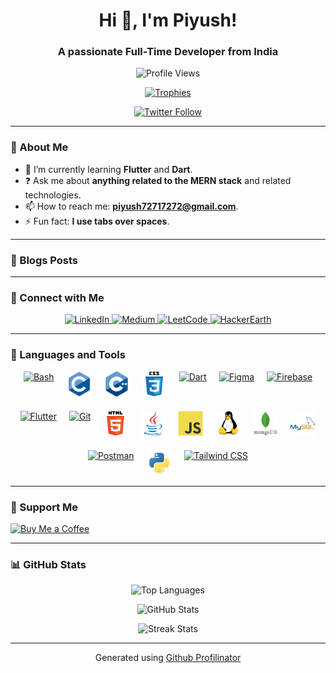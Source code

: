 <h1 align="center">Hi 👋, I'm Piyush!</h1>
<h3 align="center">A passionate Full-Time Developer from India</h3>

<p align="center"> 
  <img src="https://komarev.com/ghpvc/?username=piro-piyush&label=Profile%20views&color=0e75b6&style=flat" alt="Profile Views" />
</p>

<p align="center"> 
  <a href="https://github.com/ryo-ma/github-profile-trophy">
    <img src="https://github-profile-trophy.vercel.app/?username=piro-piyush" alt="Trophies" />
  </a>
</p>

<p align="center">
  <a href="https://x.com/Piiiyuuu_sh" target="_blank">
    <img src="https://img.shields.io/badge/twitter-%2300acee.svg?&style" alt="Twitter Follow" />
  </a>
</p>

---

### 🚀 About Me
- 🌱 I’m currently learning **Flutter** and **Dart**.
- ❓ Ask me about **anything related to the MERN stack** and related technologies.
- 📫 How to reach me: **[piyush72717272@gmail.com](mailto:piyush72717272@gmail.com)**.
- ⚡ Fun fact: **I use tabs over spaces**.

---

### 📝 Blogs Posts
<!-- BLOG-POST-LIST:START -->
<!-- BLOG-POST-LIST:END -->

---

### 🤝 Connect with Me
<p align="center">
  <a href="https://linkedin.com/in/piyush-kumar-112814277" target="_blank">
    <img src="https://raw.githubusercontent.com/rahuldkjain/github-profile-readme-generator/master/src/images/icons/Social/linked-in-alt.svg" alt="LinkedIn" height="30" width="40" />
  </a>
  <a href="https://medium.com/@piyush72717272" target="_blank">
    <img src="https://raw.githubusercontent.com/rahuldkjain/github-profile-readme-generator/master/src/images/icons/Social/medium.svg" alt="Medium" height="30" width="40" />
  </a>
  <a href="https://www.leetcode.com/piro_player_piyush" target="_blank">
    <img src="https://raw.githubusercontent.com/rahuldkjain/github-profile-readme-generator/master/src/images/icons/Social/leet-code.svg" alt="LeetCode" height="30" width="40" />
  </a>
  <a href="https:/https://www.hackerrank.com//piyush72717272" target="_blank">
    <img src="https://raw.githubusercontent.com/rahuldkjain/github-profile-readme-generator/master/src/images/icons/Social/hackerrank.svg" alt="HackerEarth" height="30" width="40" />
  </a>
</p>

---

### 🔧 Languages and Tools
<div align="center" style="display: flex; flex-wrap: wrap; justify-content: center; gap: 20px;"> <!-- Adjusted gap to 20px -->
    <a href="https://www.gnu.org/software/bash/" target="_blank" title="Bash">
      <img src="https://www.vectorlogo.zone/logos/gnu_bash/gnu_bash-icon.svg" alt="Bash" width="40" height="40"/>
    </a>
    <a href="https://www.cprogramming.com/" target="_blank" title="C">
      <img src="https://raw.githubusercontent.com/devicons/devicon/master/icons/c/c-original.svg" alt="C" width="40" height="40"/>
    </a>
    <a href="https://www.w3schools.com/cpp/" target="_blank" title="C++">
      <img src="https://raw.githubusercontent.com/devicons/devicon/master/icons/cplusplus/cplusplus-original.svg" alt="C++" width="40" height="40"/>
    </a>
    <a href="https://www.w3schools.com/css/" target="_blank" title="CSS3">
      <img src="https://raw.githubusercontent.com/devicons/devicon/master/icons/css3/css3-original-wordmark.svg" alt="CSS3" width="40" height="40"/>
    </a>
    <a href="https://dart.dev" target="_blank" title="Dart">
      <img src="https://www.vectorlogo.zone/logos/dartlang/dartlang-icon.svg" alt="Dart" width="40" height="40"/>
    </a>
    <a href="https://www.figma.com/" target="_blank" title="Figma">
      <img src="https://www.vectorlogo.zone/logos/figma/figma-icon.svg" alt="Figma" width="40" height="40"/>
    </a>
    <a href="https://firebase.google.com/" target="_blank" title="Firebase">
      <img src="https://www.vectorlogo.zone/logos/firebase/firebase-icon.svg" alt="Firebase" width="40" height="40"/>
    </a>
    <a href="https://flutter.dev" target="_blank" title="Flutter">
      <img src="https://www.vectorlogo.zone/logos/flutterio/flutterio-icon.svg" alt="Flutter" width="40" height="40"/>
    </a>
    <a href="https://git-scm.com/" target="_blank" title="Git">
      <img src="https://www.vectorlogo.zone/logos/git-scm/git-scm-icon.svg" alt="Git" width="40" height="40"/>
    </a>
    <a href="https://www.w3.org/html/" target="_blank" title="HTML5">
      <img src="https://raw.githubusercontent.com/devicons/devicon/master/icons/html5/html5-original-wordmark.svg" alt="HTML5" width="40" height="40"/>
    </a>
    <a href="https://www.java.com" target="_blank" title="Java">
      <img src="https://raw.githubusercontent.com/devicons/devicon/master/icons/java/java-original.svg" alt="Java" width="40" height="40"/>
    </a>
    <a href="https://developer.mozilla.org/en-US/docs/Web/JavaScript" target="_blank" title="JavaScript">
      <img src="https://raw.githubusercontent.com/devicons/devicon/master/icons/javascript/javascript-original.svg" alt="JavaScript" width="40" height="40"/>
    </a>
    <a href="https://www.linux.org/" target="_blank" title="Linux">
      <img src="https://raw.githubusercontent.com/devicons/devicon/master/icons/linux/linux-original.svg" alt="Linux" width="40" height="40"/>
    </a>
    <a href="https://www.mongodb.com/" target="_blank" title="MongoDB">
      <img src="https://raw.githubusercontent.com/devicons/devicon/master/icons/mongodb/mongodb-original-wordmark.svg" alt="MongoDB" width="40" height="40"/>
    </a>
    <a href="https://www.mysql.com/" target="_blank" title="MySQL">
      <img src="https://raw.githubusercontent.com/devicons/devicon/master/icons/mysql/mysql-original-wordmark.svg" alt="MySQL" width="40" height="40"/>
    </a>
    <a href="https://postman.com" target="_blank" title="Postman">
      <img src="https://www.vectorlogo.zone/logos/getpostman/getpostman-icon.svg" alt="Postman" width="40" height="40"/>
    </a>
    <a href="https://www.python.org" target="_blank" title="Python">
      <img src="https://raw.githubusercontent.com/devicons/devicon/master/icons/python/python-original.svg" alt="Python" width="40" height="40"/>
    </a>
    <a href="https://tailwindcss.com/" target="_blank" title="Tailwind CSS">
      <img src="https://www.vectorlogo.zone/logos/tailwindcss/tailwindcss-icon.svg" alt="Tailwind CSS" width="40" height="40"/>
    </a>
</div>

---

### 💖 Support Me
<p>
  <a href="https://www.buymeacoffee.com/piiiyuuu.sh" target="_blank">
    <img src="https://cdn.buymeacoffee.com/buttons/v2/default-yellow.png" height="50" width="210" alt="Buy Me a Coffee" />
  </a>
</p>

---

### 📊 GitHub Stats
<p align="center">
  <img src="https://github-readme-stats.vercel.app/api/top-langs?username=piro-piyush&show_icons=true&locale=en&layout=compact" alt="Top Languages" />
</p>

<p align="center">
  <img src="https://github-readme-stats.vercel.app/api?username=piro-piyush&show_icons=true&locale=en" alt="GitHub Stats" />
</p>

<p align="center">
  <img src="https://github-readme-streak-stats.herokuapp.com/?user=piro-piyush&" alt="Streak Stats" />
</p>

---

<div align="center">
  <p>Generated using <a href="https://profilinator.rishav.dev/" target="_blank">Github Profilinator</a></p>
</div>






